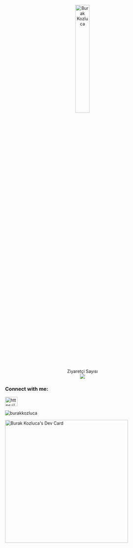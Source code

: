 <p align="center">
  <a href="https://github.com/mmtemel">
    <img src="https://github.com/mmtemel/mmtemel/blob/ae23489d119835fd4240cacd1753f9b03db58146/Burak%20Kozluca.png" width="30%" height="30%" alt="Burak Kozluca" />
  </a>
</p>

<p align="center"> 
  Ziyaretçi Sayısı<br>
  <img src="https://profile-counter.glitch.me/burakkozluca/count.svg" />
</p>

<h3 align="left">Connect with me:</h3>
<p align="left">
<a href="https://www.linkedin.com/in/burak-kozluca-9ba572224" target="blank"><img align="center" src="https://raw.githubusercontent.com/rahuldkjain/github-profile-readme-generator/master/src/images/icons/Social/linked-in-alt.svg" alt="https://www.linkedin.com/in/burakkozluca" height="30" width="40" /></a>
</p>

<p><img align="center" src="https://github-readme-streak-stats.herokuapp.com/?user=burakkozluca&theme=dark" alt="burakkozluca" /></p>
<a href="https://app.daily.dev/burakkozluca"><img src="https://api.daily.dev/devcards/5b1b50582b114ab4854839599d387fe7.png?r=9lw" width="400" alt="Burak Kozluca's Dev Card"/></a>


